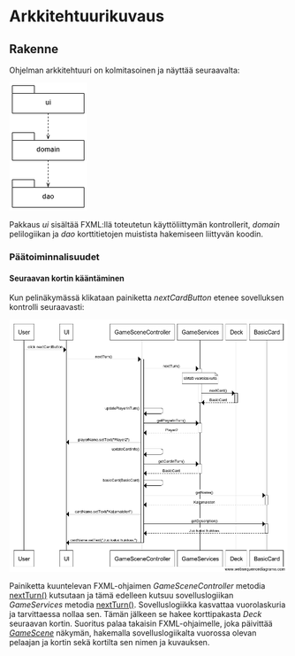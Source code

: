 # Arkkitehtuurikuvaus

## Rakenne

Ohjelman arkkitehtuuri on kolmitasoinen ja näyttää seuraavalta:

![Pakkausrakenne](https://github.com/Jeemlei/ot-harjoitustyo/blob/master/dokumentaatio/Kuvat/pakkausrakenne.png)

Pakkaus _ui_ sisältää FXML:llä toteutetun käyttöliittymän kontrollerit, _domain_ pelilogiikan ja _dao_ korttitietojen muistista hakemiseen liittyvän koodin.

<!---Viikkoon 4 mennessä toteutetut pelilogiikan kannalta oleelliset luokat:--->

<!---![vk4 luokkakaavio](https://github.com/Jeemlei/ot-harjoitustyo/blob/master/dokumentaatio/luokkakaavio_vk4.png)--->

<!---GameServicen ja ohjelman muiden osien suhdetta kuvaava luokka/pakkauskaavio:--->

<!---![vk4 pakkausrakenne](https://github.com/Jeemlei/ot-harjoitustyo/blob/master/dokumentaatio/pakkausrakenne_vk4.png)--->

### Päätoiminnalisuudet



#### Seuraavan kortin kääntäminen

Kun pelinäkymässä klikataan painiketta _nextCardButton_ etenee sovelluksen kontrolli seuraavasti:

![Sekvenssikaavio](https://github.com/Jeemlei/ot-harjoitustyo/blob/master/dokumentaatio/Kuvat/Seuraava_kortti_sekvenssi.png)

Painiketta kuuntelevan FXML-ohjaimen _GameSceneController_ metodia [nextTurn()](https://github.com/Jeemlei/ot-harjoitustyo/blob/master/Juomapeli/src/main/java/ui/controllers/GameSceneController.java#L59) kutsutaan ja tämä edelleen kutsuu sovelluslogiikan _GameServices_ metodia [nextTurn()](https://github.com/Jeemlei/ot-harjoitustyo/blob/d4268909e79de12c0356e652a7596958293e9109/Juomapeli/src/main/java/domain/GameServices.java#L51). Sovelluslogiikka kasvattaa vuorolaskuria ja tarvittaessa nollaa sen. Tämän jälkeen se hakee korttipakasta _Deck_ seuraavan kortin. Suoritus palaa takaisin FXML-ohjaimelle, joka päivittää [_GameScene_](https://github.com/Jeemlei/ot-harjoitustyo/blob/master/Juomapeli/src/main/resources/fxml/GameScene.fxml) näkymän, hakemalla sovelluslogiikalta vuorossa olevan pelaajan ja kortin sekä kortilta sen nimen ja kuvauksen.
